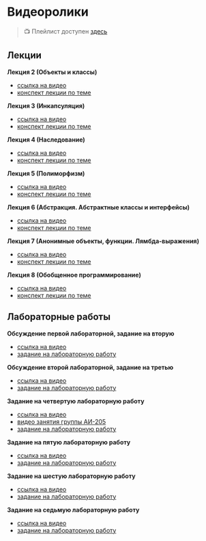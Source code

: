 # Видеоролики

> :tv: Плейлист доступен [здесь](https://youtube.com/playlist?list=PLKTsfoGIz8kfGfYo8cvGK6SXm_jOX3Vpc)

## Лекции

**Лекция 2 (Объекты и классы)**
- [ссылка на видео](https://youtu.be/WL-wxQm3PvY)
- [конспект лекции по теме]()

**Лекция 3 (Инкапсуляция)**
- [ссылка на видео](https://youtu.be/3VDU-bPvZew)
- [конспект лекции по теме]()

**Лекция 4 (Наследование)**
- [ссылка на видео](https://youtu.be/aGK1WokKftY)
- [конспект лекции по теме]()

**Лекция 5 (Полиморфизм)**
- [ссылка на видео](https://youtu.be/wpz_DVxv89o)
- [конспект лекции по теме]()

**Лекция 6 (Абстракция. Абстрактные классы и интерфейсы)**
- [ссылка на видео](https://youtu.be/yW12cDuQ-yE)
- [конспект лекции по теме]()

**Лекция 7 (Анонимные объекты, функции. Лямбда-выражения)**
- [ссылка на видео](https://youtu.be/fzA9EXdlFes)
- [конспект лекции по теме]()

**Лекция 8 (Обобщенное программирование)**
- [ссылка на видео]()
- [конспект лекции по теме]()

## Лабораторные работы

**Обсуждение первой лабораторной, задание на вторую**
- [ссылка на видео](https://youtu.be/hGRYpwvC_II)
- [задание на лабораторную работу]()

**Обсуждение второй лабораторной, задание на третью**
- [ссылка на видео](https://youtu.be/Q67PBFuAWVs)
- [задание на лабораторную работу]()
 
**Задание на четвертую лабораторную работу**
- [ссылка на видео](https://youtu.be/1UeFn2ZUvXk)
- [видео занятия группы АИ-205](https://youtu.be/l47bNAJY884)
- [задание на лабораторную работу]()

**Задание на пятую лабораторную работу**
- [ссылка на видео](https://youtu.be/k8AyHKkFh0E)
- [задание на лабораторную работу]()

**Задание на шестую лабораторную работу**
- [ссылка на видео]()
- [задание на лабораторную работу]()

**Задание на седьмую лабораторную работу**
- [ссылка на видео](https://youtu.be/0dKmKC_0ykI)
- [задание на лабораторную работу]()
